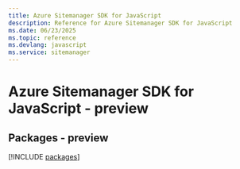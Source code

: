 ```yaml
---
title: Azure Sitemanager SDK for JavaScript
description: Reference for Azure Sitemanager SDK for JavaScript
ms.date: 06/23/2025
ms.topic: reference
ms.devlang: javascript
ms.service: sitemanager
---
```

# Azure Sitemanager SDK for JavaScript - preview
## Packages - preview
[!INCLUDE [packages](sitemanager-index.md)]